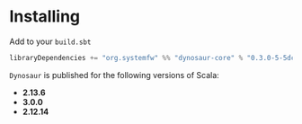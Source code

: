 # Installing

Add to your `build.sbt`

```scala
libraryDependencies += "org.systemfw" %% "dynosaur-core" % "0.3.0-5-5dcb3a5"
```

`Dynosaur` is published for the following versions of Scala:

- **2.13.6**
- **3.0.0**
- **2.12.14**
